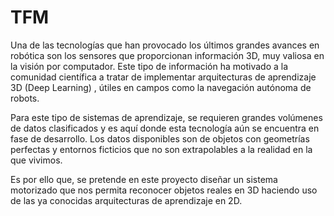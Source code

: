 # TFM

Una de las tecnologías que han provocado los últimos grandes avances en robótica son los sensores que proporcionan información 3D, muy valiosa en la visión por computador. Este tipo de información ha motivado a la comunidad científica a tratar de implementar arquitecturas de aprendizaje 3D (Deep Learning) , útiles en campos como la navegación autónoma de robots.
    
Para este tipo de sistemas de aprendizaje, se requieren grandes volúmenes de datos clasificados y es aquí donde esta tecnología aún se encuentra en fase de desarrollo. Los datos disponibles son de objetos con geometrías perfectas y entornos ficticios que no son extrapolables a la realidad en la que vivimos.
    
Es por ello que, se pretende en este proyecto diseñar un sistema motorizado que nos permita reconocer objetos reales en 3D haciendo uso de las ya conocidas arquitecturas de aprendizaje en 2D.
